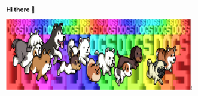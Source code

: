 ### Hi there 👋

<img src="./images/omfgdogs.gif" width="493" height="190"/>!

<!--
<img src="./images/omfgdogs.gif" width="493" height="190"/>![Tom's github stats](https://github-readme-stats.vercel.app/api?username=TomWBush&count_private=true&theme=flag-india)


**TomWBush/TomWBush** is a ✨ _special_ ✨ repository because its `README.md` (this file) appears on your GitHub profile.

Here are some ideas to get you started:

- 🔭 I’m currently working on ...
- 🌱 I’m currently learning ...
- 👯 I’m looking to collaborate on ...
- 🤔 I’m looking for help with ...
- 💬 Ask me about ...
- 📫 How to reach me: ...
- 😄 Pronouns: ...
- ⚡ Fun fact: ...
-->

